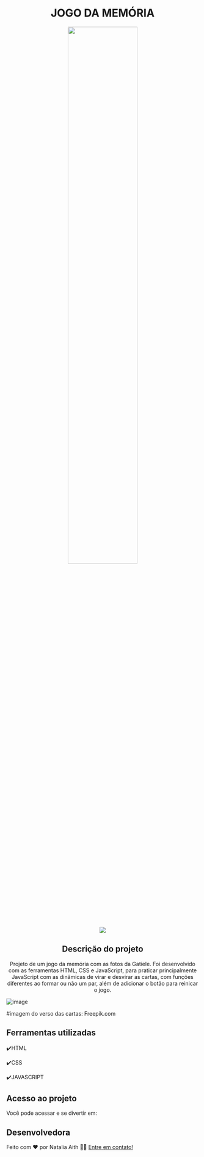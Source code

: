 <h1 align="center">JOGO DA MEMÓRIA</h1>

<p align="center">
<img width=60% src="https://user-images.githubusercontent.com/61480327/214454876-29319cf8-ef9b-4ebc-83fa-277555c89ee1.png">
</p>
<p align="center">
<img src="http://img.shields.io/static/v1?label=STATUS&message=EM+ANDAMENTO&color=GREEN&style=for-the-badge"/>
</p>



<h2 align="center">Descrição do projeto </h2>

<p align="center">
  Projeto de um jogo da memória com as fotos da Gatiele. 
  Foi desenvolvido com as ferramentas HTML, CSS e JavaScript, para praticar principalmente JavaScript com as dinâmicas de virar e desvirar as cartas, com funções diferentes ao formar ou não um par, além de adicionar o botão para reinicar o jogo.
  
  ![image](https://user-images.githubusercontent.com/61480327/215824826-5e446997-635a-48a1-8d8b-49b9f69dca08.png)

  #imagem do verso das cartas: Freepik.com
</p>

## Ferramentas utilizadas
:heavy_check_mark:HTML

:heavy_check_mark:CSS

:heavy_check_mark:JAVASCRIPT
###

## Acesso ao projeto

Você pode acessar e se divertir em: 

## Desenvolvedora

Feito com ❤️ por Natalia Aith 👋🏽 [Entre em contato!](https://www.linkedin.com/in/natalia-aith)



